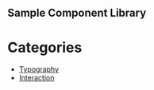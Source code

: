 Sample Component Library
----

Categories
====

- [Typography](typography/)
- [Interaction](interaction/)
